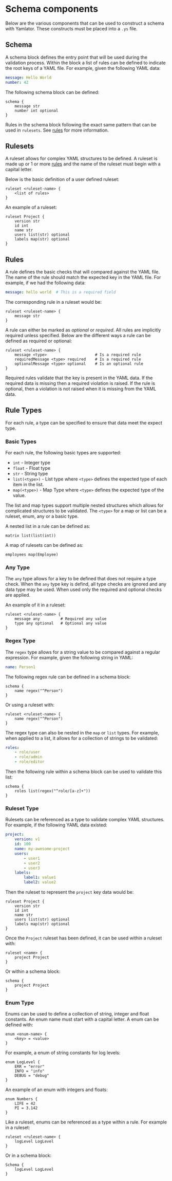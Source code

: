 # Schema components

Below are the various components that can be used to construct a schema with Yamlator. These constructs must be placed into a `.ys` file.

## Schema

A schema block defines the entry point that will be used during the validation process. Within the block a list of rules can be defined to indicate the root keys of a YAML file. For example, given the following YAML data:

```yaml
message: Hello World
number: 42
```

The following schema block can be defined:

```text
schema {
    message str
    number int optional
}
```

Rules in the schema block following the exact same pattern that can be used in `rulesets`. See [rules](#rules) for more information.

## Rulesets

A ruleset allows for complex YAML structures to be defined. A ruleset is made up or 1 or more [rules](#rules) and the name of the ruleset must begin with a capital letter.

Below is the basic definition of a user defined ruleset:

```text
ruleset <ruleset-name> {
    <list of rules>
}
```

An example of a ruleset:

```text
ruleset Project {
    version str
    id int
    name str
    users list(str) optional
    labels map(str) optional
}
```

## Rules

A rule defines the basic checks that will compared against the YAML file. The name of the rule should match the expected key in the YAML file. For example, if we had the following data:

```yaml
message: hello world  # This is a required field
```

The corresponding rule in a ruleset would be:

```text
ruleset <ruleset-name> {
    message str
}
```

A rule can either be marked as *optional* or *required*. All rules are implicitly required unless specified. Below are the different ways a rule can be defined as required or optional:

```text
ruleset <ruleset-name> {
    message <type>                     # Is a required rule
    requiredMessage <type> required    # Is a required rule
    optionalMessage <type> optional    # Is an optional rule
}
```

Required rules validate that the key is present in the YAML data. If the required data is missing then a required violation is raised. If the rule is optional, then a violation is not raised when it is missing from the YAML data.

## Rule Types

For each rule, a type can be specified to ensure that data meet the expect type.

### Basic Types

For each rule, the following basic types are supported:

* `int` - Integer type
* `float` - Float type
* `str` - String type
* `list(<type>)` - List type where `<type>` defines the expected type of each item in the list.
* `map(<type>)` - Map Type where `<type>` defines the expected type of the value.

The list and map types support multiple nested structures which allows for complicated structures to be validated. The `<type>` for a map or list can be a ruleset, enum, any or a basic type.

A nested list in a rule can be defined as:

```text
matrix list(list(int))
```

A map of rulesets can be defined as:

```text
employees map(Employee)
```

### Any Type

The `any` type allows for a key to be defined that does not require a type check. When the `any` type key is defind, all type checks are ignored and any data type may be used. When used only the required and optional checks are applied.

An example of it in a ruleset:

```text
ruleset <ruleset-name> {
    message any         # Required any value
    type any optional   # Optional any value
}
```

### Regex Type

The `regex` type allows for a string value to be compared against a regular expression. For example, given the following string in YAML:

```yaml
name: Person1
```

The following regex rule can be defined in a schema block:

```text
schema {
    name regex("^Person")
}
```

Or using a ruleset with:

```text
ruleset <ruleset-name> {
    name regex("^Person")
}
```

The regex type can also be nested in the `map` or `list` types. For example, when applied to a list, it allows for a collection of strings to be validated:

```yaml
roles:
    - role/user
    - role/admin
    - role/editor
```

Then the following rule within a schema block can be used to validate this list:

```text
schema {
    roles list(regex("^role/[a-z]+"))
}
```

### Ruleset Type

Rulesets can be referenced as a type to validate complex YAML structures. For example, if the following YAML data existed:

```yaml
project:
    version: v1
    id: 100
    name: my-awesome-project
    users:
        - user1
        - user2
        - user3
    labels:
        label1: value1
        label2: value2
```

Then the ruleset to represent the `project` key data would be:

```text
ruleset Project {
    version str
    id int
    name str
    users list(str) optional
    labels map(str) optional
}
```

Once the `Project` ruleset has been defined, it can be used within a ruleset with:

```text
ruleset <name> {
    project Project
}
```

Or within a schema block:

```text
schema {
    project Project
}
```

### Enum Type

Enums can be used to define a collection of string, integer and float constants. An enum name must start with a capital letter. A enum can be defined with:

```text
enum <enum-name> {
    <key> = <value>
}
```

For example, a enum of string constants for log levels:

```text
enum LogLevel {
    ERR = "error"
    INFO = "info"
    DEBUG = "debug"
}
```

An example of an enum with integers and floats:

```text
enum Numbers {
    LIFE = 42
    PI = 3.142
}
```

Like a ruleset, enums can be referenced as a type within a rule. For example in a ruleset:

```text
ruleset <ruleset-name> {
    logLevel LogLevel
}
```

Or in a schema block:

```text
Schema {
    logLevel LogLevel
}
```
